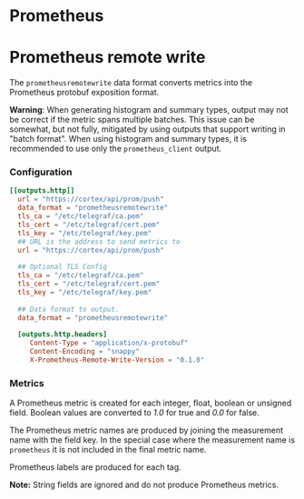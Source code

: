 # Prometheus
# Prometheus remote write

The `prometheusremotewrite` data format converts metrics into the Prometheus protobuf
exposition format.

**Warning**: When generating histogram and summary types, output may
not be correct if the metric spans multiple batches.  This issue can be
somewhat, but not fully, mitigated by using outputs that support writing in
"batch format".  When using histogram and summary types, it is recommended to
use only the `prometheus_client` output.

### Configuration

```toml
[[outputs.http]]
  url = "https://cortex/api/prom/push"
  data_format = "prometheusremotewrite"
  tls_ca = "/etc/telegraf/ca.pem"
  tls_cert = "/etc/telegraf/cert.pem"
  tls_key = "/etc/telegraf/key.pem"
  ## URL is the address to send metrics to
  url = "https://cortex/api/prom/push"
  
  ## Optional TLS Config
  tls_ca = "/etc/telegraf/ca.pem"
  tls_cert = "/etc/telegraf/cert.pem"
  tls_key = "/etc/telegraf/key.pem"
  
  ## Data format to output.
  data_format = "prometheusremotewrite"
  
  [outputs.http.headers]
     Content-Type = "application/x-protobuf"
     Content-Encoding = "snappy"
     X-Prometheus-Remote-Write-Version = "0.1.0"
```

### Metrics

A Prometheus metric is created for each integer, float, boolean or unsigned
field.  Boolean values are converted to *1.0* for true and *0.0* for false.

The Prometheus metric names are produced by joining the measurement name with
the field key.  In the special case where the measurement name is `prometheus`
it is not included in the final metric name.

Prometheus labels are produced for each tag.

**Note:** String fields are ignored and do not produce Prometheus metrics.
